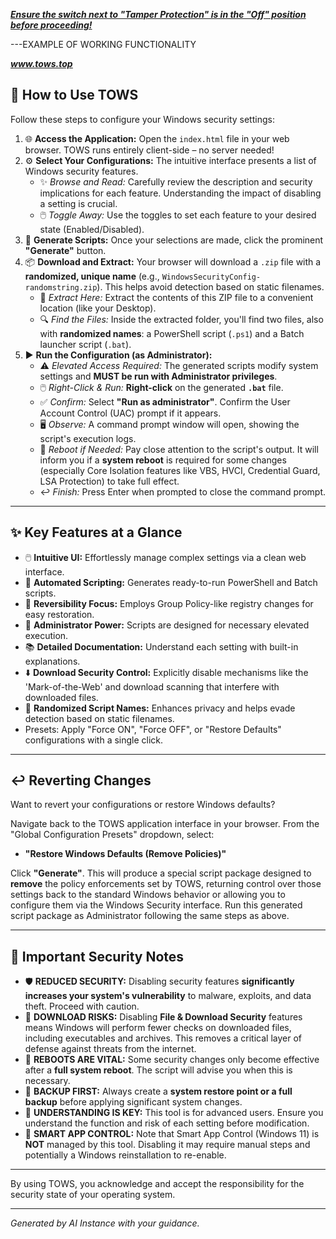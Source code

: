 
***<u>Ensure the switch next to "Tamper Protection" is in the "Off" position before proceeding!</u>***

---EXAMPLE OF WORKING FUNCTIONALITY

***<u>www.tows.top</u>***



## 🚀 **How to Use TOWS**

Follow these steps to configure your Windows security settings:

1.  🌐 **Access the Application:** Open the `index.html` file in your web browser. TOWS runs entirely client-side – no server needed!
2.  ⚙️ **Select Your Configurations:** The intuitive interface presents a list of Windows security features.
    *   ✨ _Browse and Read:_ Carefully review the description and security implications for each feature. Understanding the impact of disabling a setting is crucial.
    *   🖱️ _Toggle Away:_ Use the toggles to set each feature to your desired state (Enabled/Disabled).
3.  🔧 **Generate Scripts:** Once your selections are made, click the prominent **"Generate"** button.
4.  📦 **Download and Extract:** Your browser will download a `.zip` file with a **randomized, unique name** (e.g., `WindowsSecurityConfig-randomstring.zip`). This helps avoid detection based on static filenames.
    *   📂 _Extract Here:_ Extract the contents of this ZIP file to a convenient location (like your Desktop).
    *   🔍 _Find the Files:_ Inside the extracted folder, you'll find two files, also with **randomized names**: a PowerShell script (`.ps1`) and a Batch launcher script (`.bat`).
5.  ▶️ **Run the Configuration (as Administrator):**
    *   ⚠️ _Elevated Access Required:_ The generated scripts modify system settings and **MUST be run with Administrator privileges**.
    *   🖱️ _Right-Click & Run:_ **Right-click** on the generated **`.bat`** file.
    *   ✅ _Confirm:_ Select **"Run as administrator"**. Confirm the User Account Control (UAC) prompt if it appears.
    *   🖥️ _Observe:_ A command prompt window will open, showing the script's execution logs.
    *   🔄 _Reboot if Needed:_ Pay close attention to the script's output. It will inform you if a **system reboot** is required for some changes (especially Core Isolation features like VBS, HVCI, Credential Guard, LSA Protection) to take full effect.
    *   ↩️ _Finish:_ Press Enter when prompted to close the command prompt.

---

## ✨ **Key Features at a Glance**

*   🖱️ **Intuitive UI:** Effortlessly manage complex settings via a clean web interface.
*   📜 **Automated Scripting:** Generates ready-to-run PowerShell and Batch scripts.
*   🔄 **Reversibility Focus:** Employs Group Policy-like registry changes for easy restoration.
*   🔑 **Administrator Power:** Scripts are designed for necessary elevated execution.
*   📚 **Detailed Documentation:** Understand each setting with built-in explanations.
*   ⬇️ **Download Security Control:** Explicitly disable mechanisms like the 'Mark-of-the-Web' and download scanning that interfere with downloaded files.
*   🎲 **Randomized Script Names:** Enhances privacy and helps evade detection based on static filenames.
*   Presets: Apply "Force ON", "Force OFF", or "Restore Defaults" configurations with a single click.

---

## ↩️ **Reverting Changes**

Want to revert your configurations or restore Windows defaults?

Navigate back to the TOWS application interface in your browser. From the "Global Configuration Presets" dropdown, select:

*   **"Restore Windows Defaults (Remove Policies)"**

Click **"Generate"**. This will produce a special script package designed to **remove** the policy enforcements set by TOWS, returning control over those settings back to the standard Windows behavior or allowing you to configure them via the Windows Security interface. Run this generated script package as Administrator following the same steps as above.

---

## 🚨 **Important Security Notes**

*   🛡️ **REDUCED SECURITY:** Disabling security features **significantly increases your system's vulnerability** to malware, exploits, and data theft. Proceed with caution.
*   🚫 **DOWNLOAD RISKS:** Disabling **File & Download Security** features means Windows will perform fewer checks on downloaded files, including executables and archives. This removes a critical layer of defense against threats from the internet.
*   🔄 **REBOOTS ARE VITAL:** Some security changes only become effective after a **full system reboot**. The script will advise you when this is necessary.
*   💾 **BACKUP FIRST:** Always create a **system restore point or a full backup** before applying significant system changes.
*   🧠 **UNDERSTANDING IS KEY:** This tool is for advanced users. Ensure you understand the function and risk of each setting before modification.
*   🛑 **SMART APP CONTROL:** Note that Smart App Control (Windows 11) is **NOT** managed by this tool. Disabling it may require manual steps and potentially a Windows reinstallation to re-enable.

---

By using TOWS, you acknowledge and accept the responsibility for the security state of your operating system.

---

*Generated by AI Instance with your guidance.*
